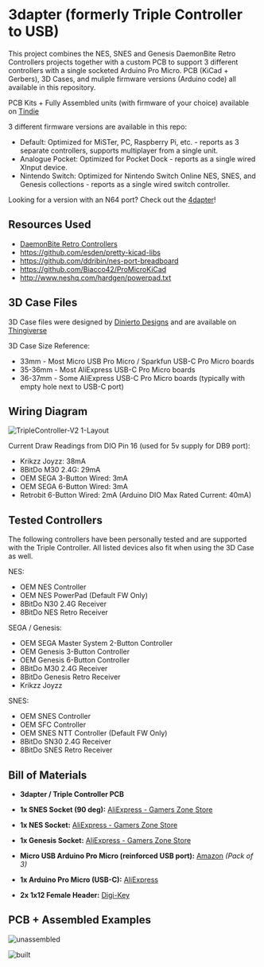# 3dapter (formerly Triple Controller to USB)

This project combines the NES, SNES and Genesis DaemonBite Retro Controllers projects together with a custom PCB to support 3 different controllers with a single socketed Arduino Pro Micro. PCB (KiCad + Gerbers), 3D Cases, and muliple firmware versions (Arduino code) all available in this repository.

PCB Kits + Fully Assembled units (with firmware of your choice) available on [Tindie](https://www.tindie.com/products/24994/)

3 different firmware versions are available in this repo:
* Default: Optimized for MiSTer, PC, Raspberry Pi, etc. - reports as 3 separate controllers, supports multiplayer from a single unit.
* Analogue Pocket: Optimized for Pocket Dock - reports as a single wired XInput device.
* Nintendo Switch: Optimized for Nintendo Switch Online NES, SNES, and Genesis collections - reports as a single wired switch controller.

Looking for a version with an N64 port? Check out the [4dapter](https://github.com/timville85/4dapter)!

## Resources Used

* [DaemonBite Retro Controllers](https://github.com/MickGyver/DaemonBite-Retro-Controllers-USB)
* https://github.com/esden/pretty-kicad-libs
* https://github.com/ddribin/nes-port-breadboard
* https://github.com/Biacco42/ProMicroKiCad
* http://www.neshq.com/hardgen/powerpad.txt

## 3D Case Files

3D Case files were designed by [Dinierto Designs](https://www.etsy.com/shop/DiniertoDesigns) and are available on [Thingiverse](https://www.thingiverse.com/thing:5011783)

3D Case Size Reference:
* 33mm - Most Micro USB Pro Micro / Sparkfun USB-C Pro Micro boards
* 35-36mm - Most AliExpress USB-C Pro Micro boards
* 36-37mm - Some AliExpress USB-C Pro Micro boards (typically with empty hole next to USB-C port)

## Wiring Diagram

![TripleController-V2 1-Layout](https://user-images.githubusercontent.com/31223405/163745351-3b86d7f5-2a6d-496b-9ffa-7e4f6356e45c.PNG)

Current Draw Readings from DIO Pin 16 (used for 5v supply for DB9 port):
* Krikzz Joyzz:	38mA
* 8BitDo M30 2.4G: 29mA
* OEM SEGA 3-Button Wired: 3mA
* OEM SEGA 6-Button Wired: 3mA
* Retrobit 6-Button Wired: 2mA
(Arduino DIO Max Rated Current: 40mA)

## Tested Controllers

The following controllers have been personally tested and are supported with the Triple Controller. All listed devices also fit when using the 3D Case as well.

NES:
* OEM NES Controller
* OEM NES PowerPad (Default FW Only)
* 8BitDo N30 2.4G Receiver
* 8BitDo NES Retro Receiver

SEGA / Genesis:
* OEM SEGA Master System 2-Button Controller
* OEM Genesis 3-Button Controller
* OEM Genesis 6-Button Controller
* 8BitDo M30 2.4G Receiver
* 8BitDo Genesis Retro Receiver
* Krikzz Joyzz

SNES:
* OEM SNES Controller
* OEM SFC Controller
* OEM SNES NTT Controller (Default FW Only)
* 8BitDo SN30 2.4G Receiver
* 8BitDo SNES Retro Receiver

## Bill of Materials
* **3dapter / Triple Controller PCB**

* **1x SNES Socket (90 deg):** [AliExpress - Gamers Zone Store](https://www.aliexpress.com/item/32838396935.html) 

* **1x NES Socket:** [AliExpress - Gamers Zone Store](https://www.aliexpress.com/item/1005003699734963.html)

* **1x Genesis Socket:** [AliExpress - Gamers Zone Store](https://www.aliexpress.com/item/1005003699497865.html)

* **Micro USB Arduino Pro Micro (reinforced USB port):** [Amazon](https://www.amazon.com/gp/product/B01HCXMBOU/) *(Pack of 3)*

* **1x Arduino Pro Micro (USB-C):** [AliExpress](https://www.aliexpress.com/item/32888212119.html)

* **2x 1x12 Female Header:** [Digi-Key](https://www.digikey.com/en/products/detail/sullins-connector-solutions/PPTC121LFBN-RC/807231)

## PCB + Assembled Examples

![unassembled](https://user-images.githubusercontent.com/31223405/134262489-26a5180b-2c78-4ba8-993b-f7132f75200f.jpg)

![built](https://user-images.githubusercontent.com/31223405/134262494-764370c2-681a-4ca3-b86f-3c8e0dfe66e6.jpg)
